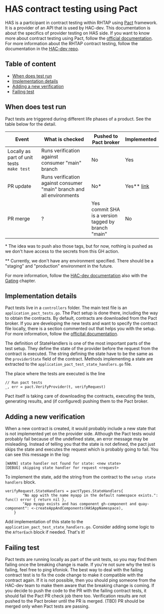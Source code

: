 # HAS contract testing using Pact 

HAS is a participant in contract testing within RHTAP using [Pact](https://pact.io/) framework. It is a provider of an API that is used by HAC-dev. This documentation is about the specifics of provider testing on HAS side. If you want to know more about contract testing using Pact, follow the [official documentation](https://docs.pact.io/). For more information about the RHTAP contract testing, follow the documentation in the [HAC-dev repo](https://github.com/openshift/hac-dev/blob/main/pactTests.md).

## Table of content
  - [When does test run](#when-does-test-run)
  - [Implementation details](#implementation-details)
  - [Adding a new verification](#adding-a-new-verification)
  - [Failing test](#failing-test)

## When does test run
Pact tests are triggered during different life phases of a product. See the table below for the detail.

| Event       | What is checked | Pushed to Pact broker | Implemented |
|-------------|-----------------|-----------------------|-------------|
| Locally as part of unit tests<br />`make test` | Runs verification against <br />consumer "main" branch | No | Yes |
| PR update   | Runs verification against consumer  <br />"main" branch and all environments | No* | Yes** [link](https://github.com/redhat-appstudio/application-service/blob/main/.github/workflows/pr.yml#L124) |
| PR merge | ? | Yes<br />commit SHA is a version <br />tagged by branch "main" | No |

\* The idea was to push also those tags, but for now, nothing is pushed as we don't have access to the secrets from this GH action.

\*\* Currently, we don't have any environment specified. There should be a "staging" and "production" environment in the future. 

For more information, follow the [HAC-dev documentation](https://github.com/openshift/hac-dev/blob/main/pactTests.md) also with the [Gating](https://github.com/openshift/hac-dev/blob/main/pactTests.md#gating) chapter.


## Implementation details
Pact tests live in a `controllers` folder. The main test file is an `application_pact_tests.go`. The Pact setup is done there, including the way to obtain the contracts. By default, contracts are downloaded from the Pact broker. If you are developing the new tests and want to specify the contract file locally, there is a section commented out that helps you with the setup. For more information, follow the [officital documentation](https://docs.pact.io/implementation_guides/go/readme#provider-verification).

The definition of StateHandlers is one of the most important parts of the test setup. They define the state of the provider before the request from the contract is executed. The string defining the state have to be the same as the `providerState` field of the contract. Methods implementing a state are extracted to the `application_pact_test_state_handlers.go` file. 

The place where the tests are executed is the line 
```
// Run pact tests
_, err = pact.VerifyProvider(t, verifyRequest)
```
Pact itself is taking care of downloading the contracts, executing the tests, generating results, and (if configured) pushing them to the Pact broker.

## Adding a new verification
When a new contract is created, it would probably include a new state that is not implemented yet on the provider side. Although the Pact tests would probably fail because of the undefined state, an error message may be misleading. Instead of telling you that the state is not defined, the pact just skips the state and executes the request which is probably going to fail. You can see this message in the log:
```
[WARN] state handler not found for state: <new state>
[DEBUG] skipping state handler for request <request>

```

To implement the state, add the string from the contract to the `setup state handlers` block.
```
verifyRequest.StateHandlers = pactTypes.StateHandlers{
        "No app with the name myapp in the default namespace exists.":        func() error { return nil },
        "App myapp exists and has component gh-component and quay-component": <-createAppAndComponents(HASAppNamespace),
    }
```
Add implementation of this state to the `application_pact_test_state_handlers.go`. Consider adding some logic to the `AfterEach` block if needed. That's it!

## Failing test
Pact tests are running locally as part of the unit tests, so you may find them failing once the breaking change is made. If you're not sure why the test is failing, feel free to ping kfoniok.
The best way to deal with the failing contract test is to fix the code change to make it compatible with the contract again. If it is not possible, then you should ping someone from the HAC-dev team to make them aware that the breaking change is coming. If you decide to push the code to the PR with the failing contract tests, it should fail the Pact PR check job there too.
Verification results are not pushed to the Pact broker until the PR is merged. (TBD) PR should be merged only when Pact tests are passing.
